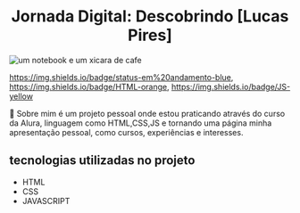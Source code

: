 <h1 align="center"> Jornada Digital: Descobrindo [Lucas Pires] </h1>

![um notebook e um xicara de cafe](https://pasteboard.co/lFM2nFgxVjDI.jpg)

https://img.shields.io/badge/status-em%20andamento-blue, https://img.shields.io/badge/HTML-orange, https://img.shields.io/badge/JS-yellow

:page_facing_up: Sobre mim é um projeto pessoal onde estou praticando através do curso da Alura, linguagem como HTML,CSS,JS e tornando uma página minha apresentação pessoal, como cursos, experiências e interesses.

## tecnologias utilizadas no projeto
* HTML
* CSS
* JAVASCRIPT




